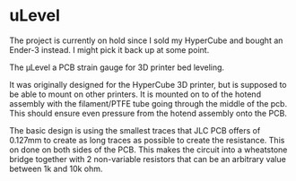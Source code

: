 # uLevel

The project is currently on hold since I sold my HyperCube and bought an Ender-3 instead. I might pick it back up at some point.

The µLevel a PCB strain gauge for 3D printer bed leveling.

It was originally designed for the HyperCube 3D printer, but is supposed to be able to mount on other printers. It is mounted on to of the hotend assembly with the filament/PTFE tube going through the middle of the pcb. This should ensure even pressure from the hotend assembly onto the PCB. 

The basic design is using the smallest traces that JLC PCB offers of 0.127mm to create as long traces as possible to create the resistance. This on done on both sides of the PCB.
This makes the circuit into a wheatstone bridge together with 2 non-variable resistors that can be an arbitrary value between 1k and 10k ohm. 
